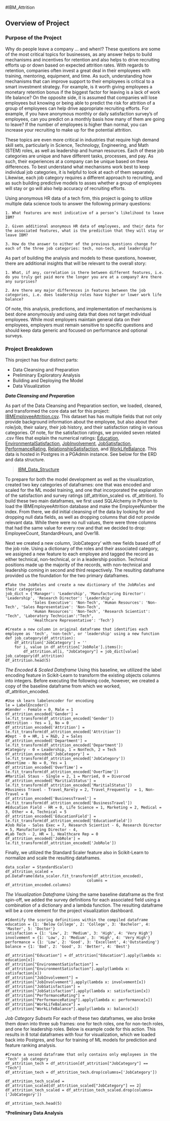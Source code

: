 #IBM_Attrition

## Overview of Project

### Purpose of the Project

Why do people leave a company … and when!?  These questions are some of the most critical topics for businesses, as any answer helps to build mechanisms and incentives for retention and also helps to drive recruiting efforts up or down based on expected attrition rates.  With regards to retention, companies often invest a great deal in their employees with training, mentoring, equipment, and time.  As such, understanding how mechanisms that can improve support to their employees is critical to a smart investment strategy.  For example, is it worth giving employees a monetary retention bonus if the biggest factor for leaving is a lack of work life balance?  On the opposite side, it is assumed that companies will lose employees but knowing or being able to predict the risk for attrition of a group of employees can help drive appropriate recruiting efforts.  For example, if you have anonymous monthly or daily satisfaction survey’s of employees, can you predict on a monthly basis how many of them are going to leave?  If the number of employees is higher than normal, you can increase your recruiting to make up for the potential attrition.  

These topics are even more critical in industries that require high demand skill sets, particularly in Science, Technology, Engineering, and Math (STEM) roles, as well as leadership and human resources.  Each of these job categories are unique and have different tasks, processes, and pay.  As such, their experiences at a company can be unique based on these differences.  To best understand what mechanisms work best to keep individual job categories, it is helpful to look at each of them separately.  Likewise, each job category requires a different approach to recruiting, and as such building predictive models to asses whether a group of employees will stay or go will also help accuracy of recruiting efforts.  

Using anonymous HR data of a tech firm, this project is going to utilize multiple data science tools to answer the following primary questions:

    1. What features are most indicative of a person’s likelihood to leave IBM?

    2. Given additional anonymous HR data of employees, and their data for the associated features, what is the prediction that they will stay or leave IBM?

    3. How do the answer to either of the previous questions change for each of the three job categories: tech, non-tech, and leadership?


As part of building the analysis and models to these questions, however, there are additional insights that will be relevant to the overall story:

    1. What, if any, correlation is there between different features, i.e. do you truly get paid more the longer you are at a company? Are there any surprises?

    2. Are there any major differences in features between the job categories, i.e. does leadership roles have higher or lower work life balance?

Of note, this analysis, predictions, and implementation of mechanisms is best done anonymously and using data that does not target individual employees.  While most employers maintain general data on their employees, employers must remain sensitive to specific questions and should keep data generic and focused on performance and optional surveys.  

### Project Breakdown

This project has four distinct parts:
- Data Cleansing and Preparation
- Preliminary Exploratory Analysis
- Building and Deploying the Model
- Data Visualization


***Data Cleansing and Preparation***

As part of the Data Cleansing and Preparation section, we loaded, cleaned, and transformed the core data set for this project: [IBMEmployeeAttrition.csv](https://github.com/MaureenFromuth/IBM_Attrition/blob/Segment-1/Data/IBMEmployeeAttrition.csv).  This dataset has has multiple fields that not only provide background information about the employee, but also about their role/job, their salary, their job history, and their satisfaction rating in various categories.  Of note, for the satisfaction ratings, we provided seven related .csv files that explain the numerical ratings: [Education](https://github.com/MaureenFromuth/IBM_Attrition/blob/Segment-1/Data/Education.csv), [EnvironmentalSatisfaction](https://github.com/MaureenFromuth/IBM_Attrition/blob/Segment-1/Data/EnvironmentSatisfaction.csv), [JobInvolvement](https://github.com/MaureenFromuth/IBM_Attrition/blob/Segment-1/Data/JobInvolvement.csv), [JobSatisfaction](https://github.com/MaureenFromuth/IBM_Attrition/blob/Segment-1/Data/JobSatisfaction.csv), [PerformanceRating](https://github.com/MaureenFromuth/IBM_Attrition/blob/Segment-1/Data/PerformanceRating.csv), [RelationshipSatisfaction](https://github.com/MaureenFromuth/IBM_Attrition/blob/Segment-1/Data/RelationshipSatisfaction.csv), and [WorkLifeBalance](https://github.com/MaureenFromuth/IBM_Attrition/blob/Segment-1/Data/WorkLifeBalance.csv).  This data is hosted in Postgres in a PGAdmin instance.  See below for the ERD and data structure.

>[IBM_Data_Structure]()

To prepare for both the model development as well as the visualization, created two key categories of dataframes: one that was encoded and scaled for the ML model training, and one that incorporated the explanation of the satisfaction and survey ratings (df_attrition_scaled vs. df_attrition).  To build these two main dataframes, we first used SQLAlchemy in Python to load the IBMEmployeeAttrition database and make the EmployeeNumber the index.  From there, we did initial cleansing of the data by looking for and dropping null data fields, as well as dropping columns that did not provide relevant data.  While there were no null values, there were three columns that had the same value for every row and that we decided to drop: EmployeeCount, StandardHours, and Over18.  

Next we created a new column, ‘JobCategory’ with new fields based off of the job role.  Using a dictionary of the roles and their associated category, we assigned a new feature to each employee and tagged the record as either technical, non-technical, or in a leadership position.  Technical positions made up the majority of the records, with non-technical and leadership coming in second and third respectively.  The resulting dataframe provided us the foundation for the two primary dataframes.  

```
#Take the JobRoles and create a new dictionary of the JobRoles and their categories
job_dict = {'Manager': 'Leadership', 'Manufacturing Director': 'Leadership', 'Research Director': 'Leadership', 
            'Sales Executive': 'Non-Tech', 'Human Resources': 'Non-Tech', 'Sales Representative': 'Non-Tech', 
            'Human Resources': 'Non-Tech', 'Research Scientist': "Tech", 'Laboratory Technician':"Tech", 
            'Healthcare Representative': 'Tech'}

#Create a new column in original dataframe that identifies each employee as 'tech', 'non-tech', or 'leadership' using a new function
def job_category(df_attrition):
    df_attrition['JobCategory'] = ''
    for i, value in df_attrition['JobRole'].items():
        df_attrition.at[i, "JobCategory"] = job_dict[value]
job_category(df_attrition)
df_attrition.head(5)
``` 

*The Encoded & Scaled Dataframe* Using this baseline, we utilized the label encoding feature in Scikit-Learn to transform the existing objects columns into integers.   Before executing the following code, however, we created a copy of the baseline dataframe from which we worked, df_attrition_encoded.

``` 
#Use sk learn labelencoder for encoding
le = LabelEncoder()
#Gender - Female = 0, Male = 1
df_attrition_encoded['Gender'] = le.fit_transform(df_attrition_encoded['Gender'])
#Attrition - Yes = 1, No = 0
df_attrition_encoded['Attrition'] = le.fit_transform(df_attrition_encoded['Attrition'])
#Dept - 0 = HR, 1 = R&D, 2 = Sales
df_attrition_encoded['Department'] = le.fit_transform(df_attrition_encoded['Department'])
#Category - 0 = Leadership, 1 = NonTech, 2 = Tech
df_attrition_encoded['JobCategory'] = le.fit_transform(df_attrition_encoded['JobCategory'])
#Overtime - No = 0, Yes = 1
df_attrition_encoded['OverTime'] = le.fit_transform(df_attrition_encoded['OverTime'])
#Maritial Staus - Single = 2, 1 = Married, 0 = Divorced
df_attrition_encoded['MaritialStatus'] = le.fit_transform(df_attrition_encoded['MaritialStatus'])
#Business Travel - Travel_Rarely = 2, Travel_Frequently	 = 1, Non-Travel = 0
df_attrition_encoded['BusinessTravel'] = le.fit_transform(df_attrition_encoded['BusinessTravel'])
#Education Field - HR = 0, Life Science = 1, Marketing = 2, Medical = 3, Other = 4, Technical = 5
df_attrition_encoded['EducationField'] = le.fit_transform(df_attrition_encoded['EducationField'])
#Job Role - Sales Exec = 7, Research Scientist - 6, Research Director = 5, Manufacturing Director - 4, 
#Lab Tech - 2, HR = 1, Healthcare Rep = 0
df_attrition_encoded['JobRole'] = le.fit_transform(df_attrition_encoded['JobRole'])
``` 
Finally, we utilized the Standard Scaler feature also in Scikit-Learn to normalize and scale the resulting dataframes.  

``` 
data_scaler = StandardScaler()
df_attrition_scaled = pd.DataFrame(data_scaler.fit_transform(df_attrition_encoded), 
                                    columns = df_attrition_encoded.columns)
``` 

*The Visualization Dataframe* Using the same baseline dataframe as the first spin-off, we added the survey definitions for each associated field using a combination of a dictionary and a lambda function.  The resulting dataframe will be a core element for the project visualization dashboard.  

``` 
#Identify the scoring definitions within the compiled dataframe 
education = {1: 'Below College', 2: 'College', 3: 'Bachelor', 4: 'Master', 5: 'Doctor'}
satisfaction = {1: 'Low', 2: 'Medium', 3: 'High', 4: 'Very High'}
involvement = {1: 'Low', 2: 'Medium', 3: 'High', 4: 'Very High'}
performance = {1: 'Low', 2: 'Good', 3: 'Excellent', 4:'Outstanding'}
balance = {1: 'Bad', 2: 'Good', 3: 'Better', 4: 'Best'}

df_attrition["Education"] = df_attrition["Education"].apply(lambda x: education[x])
df_attrition["EnvironmentSatisfaction"] = df_attrition["EnvironmentSatisfaction"].apply(lambda x: satisfaction[x])
df_attrition["JobInvolvement"] = df_attrition["JobInvolvement"].apply(lambda x: involvement[x])
df_attrition["JobSatisfaction"] = df_attrition["JobSatisfaction"].apply(lambda x: satisfaction[x])
df_attrition["PerformanceRating"] = df_attrition["PerformanceRating"].apply(lambda x: performance[x])
df_attrition["WorkLifeBalance"] = df_attrition["WorkLifeBalance"].apply(lambda x: balance[x])
``` 

*Job Category Subsets* For each of these two dataframes, we also broke them down into three sub frames: one for tech roles, one for non-tech roles, and one for leadership roles.  Below is example code for this action.  This results in 8 total dataframes with four for visualization, which we loaded back into Postgres, and four for training of ML models for prediction and feature ranking analysis.  

``` 
#Create a second dataframe that only contains only employees in the 'Tech' job category
df_attrition_tech = df_attrition[df_attrition["JobCategory"] == "Tech"]
df_attrition_tech = df_attrition_tech.drop(columns=['JobCategory'])

df_attrition_tech_scaled = df_attrition_scaled[df_attrition_scaled["JobCategory"] == 2]
df_attrition_tech_scaled = df_attrition_tech_scaled.drop(columns=['JobCategory'])

df_attrition_tech.head(5)
``` 


***Preliminary Data Analysis**



